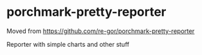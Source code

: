 # porchmark-pretty-reporter

Moved from https://github.com/re-gor/porchmark-pretty-reporter

Reporter with simple charts and other stuff
